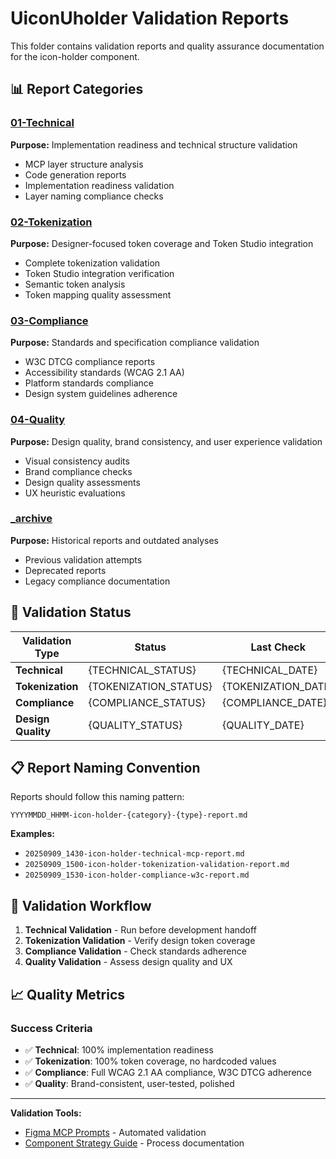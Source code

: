 # UiconUholder Validation Reports

This folder contains validation reports and quality assurance documentation for the icon-holder component.

## 📊 Report Categories

### [01-Technical](01-technical/)
**Purpose:** Implementation readiness and technical structure validation
- MCP layer structure analysis
- Code generation reports  
- Implementation readiness validation
- Layer naming compliance checks

### [02-Tokenization](02-tokenization/)
**Purpose:** Designer-focused token coverage and Token Studio integration
- Complete tokenization validation
- Token Studio integration verification
- Semantic token analysis
- Token mapping quality assessment

### [03-Compliance](03-compliance/)
**Purpose:** Standards and specification compliance validation
- W3C DTCG compliance reports
- Accessibility standards (WCAG 2.1 AA)
- Platform standards compliance
- Design system guidelines adherence

### [04-Quality](04-quality/)
**Purpose:** Design quality, brand consistency, and user experience validation
- Visual consistency audits
- Brand compliance checks
- Design quality assessments
- UX heuristic evaluations

### [_archive](_archive/)
**Purpose:** Historical reports and outdated analyses
- Previous validation attempts
- Deprecated reports
- Legacy compliance documentation

## 🎯 Validation Status

| Validation Type | Status | Last Check | Next Due |
|----------------|--------|------------|----------|
| **Technical** | {TECHNICAL_STATUS} | {TECHNICAL_DATE} | {TECHNICAL_NEXT} |
| **Tokenization** | {TOKENIZATION_STATUS} | {TOKENIZATION_DATE} | {TOKENIZATION_NEXT} |
| **Compliance** | {COMPLIANCE_STATUS} | {COMPLIANCE_DATE} | {COMPLIANCE_NEXT} |
| **Design Quality** | {QUALITY_STATUS} | {QUALITY_DATE} | {QUALITY_NEXT} |

## 📋 Report Naming Convention

Reports should follow this naming pattern:
```
YYYYMMDD_HHMM-icon-holder-{category}-{type}-report.md
```

**Examples:**
- `20250909_1430-icon-holder-technical-mcp-report.md`
- `20250909_1500-icon-holder-tokenization-validation-report.md`
- `20250909_1530-icon-holder-compliance-w3c-report.md`

## 🔄 Validation Workflow

1. **Technical Validation** - Run before development handoff
2. **Tokenization Validation** - Verify design token coverage
3. **Compliance Validation** - Check standards adherence
4. **Quality Validation** - Assess design quality and UX

## 📈 Quality Metrics

### Success Criteria
- ✅ **Technical**: 100% implementation readiness
- ✅ **Tokenization**: 100% token coverage, no hardcoded values
- ✅ **Compliance**: Full WCAG 2.1 AA compliance, W3C DTCG adherence
- ✅ **Quality**: Brand-consistent, user-tested, polished

---

**Validation Tools:**
- [Figma MCP Prompts](../../../07-workflow/maintainers/prompts/) - Automated validation
- [Component Strategy Guide](../../../07-workflow/maintainers/component-documentation-separation-strategy.md) - Process documentation
